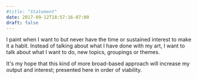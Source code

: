 ```yaml
---
#title: "Statement"
date: 2017-09-12T18:57:16-07:00
draft: false
---
```

I paint when I want to but never have the time or sustained interest to make it a habit. Instead of talking about what I have done with my art, I want to talk about what I want to do, new topics, groupings or themes.

It's my hope that this kind of more broad-based approach will increase my output and interest; presented here in order of viability.
